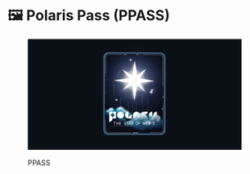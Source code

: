# 🖼️ Polaris Pass  (PPASS)

<figure><img src="../../.gitbook/assets/PPASS COMPLETEED.jpg" alt=""><figcaption><p>PPASS</p></figcaption></figure>


